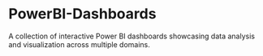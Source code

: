 # PowerBI-Dashboards
A collection of interactive Power BI dashboards showcasing data analysis and visualization across multiple domains.
